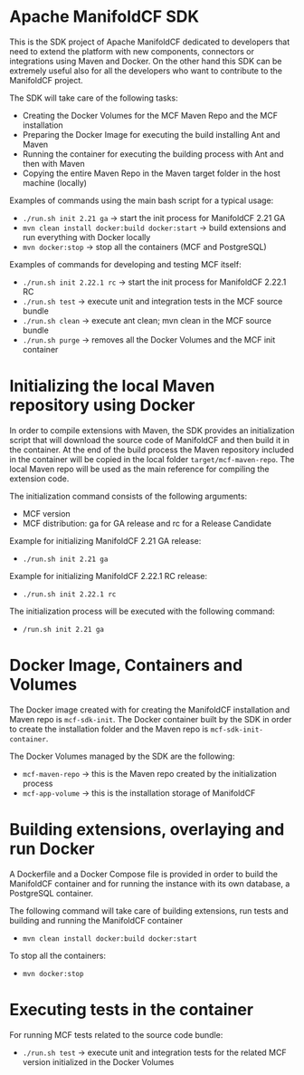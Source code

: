 # Apache ManifoldCF SDK
This is the SDK project of Apache ManifoldCF dedicated to developers that need to extend the platform with new components, connectors or integrations using Maven and Docker. On the other hand this SDK can be extremely useful also for all the developers who want to contribute to the ManifoldCF project.

The SDK will take care of the following tasks:
* Creating the Docker Volumes for the MCF Maven Repo and the MCF installation
* Preparing the Docker Image for executing the build installing Ant and Maven
* Running the container for executing the building process with Ant and then with Maven
* Copying the entire Maven Repo in the Maven target folder in the host machine (locally)

Examples of commands using the main bash script for a typical usage:
* `./run.sh init 2.21 ga` -> start the init process for ManifoldCF 2.21 GA
* `mvn clean install docker:build docker:start` -> build extensions and run everything with Docker locally
* `mvn docker:stop` -> stop all the containers (MCF and PostgreSQL)

Examples of commands for developing and testing MCF itself:
* `./run.sh init 2.22.1 rc` -> start the init process for ManifoldCF 2.22.1 RC
* `./run.sh test` -> execute unit and integration tests in the MCF source bundle
* `./run.sh clean` -> execute ant clean; mvn clean in the MCF source bundle
* `./run.sh purge` -> removes all the Docker Volumes and the MCF init container

# Initializing the local Maven repository using Docker
In order to compile extensions with Maven, the SDK provides an initialization script that will download the source code of ManifoldCF and then build it in the container. At the end of the build process the Maven repository included in the container will be copied in the local folder `target/mcf-maven-repo`. The local Maven repo will be used as the main reference for compiling the extension code.

The initialization command consists of the following arguments:
* MCF version
* MCF distribution: ga for GA release and rc for a Release Candidate

Example for initializing ManifoldCF 2.21 GA release:
* `./run.sh init 2.21 ga`

Example for initializing ManifoldCF 2.22.1 RC release:
* `./run.sh init 2.22.1 rc`

The initialization process will be executed with the following command:
* `/run.sh init 2.21 ga`

# Docker Image, Containers and Volumes
The Docker image created with for creating the ManifoldCF installation and Maven repo is `mcf-sdk-init`.
The Docker container built by the SDK in order to create the installation folder and the Maven repo is `mcf-sdk-init-container`.

The Docker Volumes managed by the SDK are the following:
* `mcf-maven-repo` -> this is the Maven repo created by the initialization process
* `mcf-app-volume` -> this is the installation storage of ManifoldCF


# Building extensions, overlaying and run Docker
A Dockerfile and a Docker Compose file is provided in order to build the ManifoldCF container and for running the instance with its own database, a PostgreSQL container.

The following command will take care of building extensions, run tests and building and running the ManifoldCF container
* `mvn clean install docker:build docker:start`

To stop all the containers:
* `mvn docker:stop`

# Executing tests in the container
For running MCF tests related to the source code bundle:
* `./run.sh test` -> execute unit and integration tests for the related MCF version initialized in the Docker Volumes

